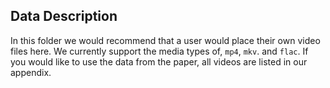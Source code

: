 ## Data Description

In this folder we would recommend that a user would place their own video files here.
We currently support the media types of, `mp4`, `mkv`. and `flac`.
If you would like to use the data from the paper, all videos are listed in our appendix.